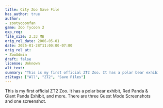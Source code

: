 ```yaml
---
title: City Zoo Save File
has_author: true
author: 
- zootycoonfan
game: Zoo Tycoon 2
exp_req: 
file_size: 2.33 MB
orig_rel_date: 2006-05-01
date: 2025-01-28T11:00:00-07:00
orig_rel_at: 
- ZooAdmin
draft: false
license: Unknown
alt_text: 
summary: "This is my first official ZT2 Zoo. It has a polar bear exhibit, Red Panda & Giant Panda Exhibit, and more. There are three Guest Mode Screenshots and one screenshot."
zt2tags: ["All", "ZT2", "Save Files"]
---
```

This is my first official ZT2 Zoo. It has a polar bear exhibit, Red Panda & Giant Panda Exhibit, and more. There are three Guest Mode Screenshots and one screenshot.